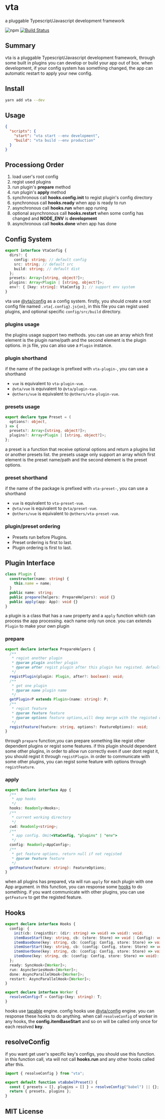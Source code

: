 # vta

a pluggable Typescript/Javascript development framework

![npm](https://img.shields.io/npm/v/vta) [![Build Status](https://travis-ci.com/vta-js/vta.svg?branch=master)](https://travis-ci.com/vta-js/vta)

## Summary

vta is a pluggable Typescript/Javascript development framework, through some built in plugins you can develop or build your app out of box. when development, if your config system has something changed, the app can automatic restart to apply your new config.

## Install

```bash
yarn add vta --dev
```

## Usage

```json
{
  "scripts": {
    "start": "vta start --env development",
    "build": "vta build --env production"
  }
}
```

## Processiong Order

1. load user's root config
2. regist used plugins
3. run plugin's **prepare** method
4. run plugin's **apply** method
5. synchronous call **hooks.config.init** to regist plugin's config directory
6. synchronous call **hooks.ready** when app is ready to run
7. asynchronous call **hooks.run** when app runing
8. optional asynchronous call **hooks.restart** when some config has changed and **NODE_ENV** is **development**
9. asynchronous call **hooks.done** when app has done

## Config System

```typescript
export interface VtaConfig {
  dirs?: {
    config: string; // default config
    src: string; // default src
    build: string; // default dist
  };
  presets: Array<[string, object?]>;
  plugins: Array<Plugin | [string, object?]>;
  env?: { [key: string]: VtaConfig }; // support env system
}
```

vta use [@vta/config](https://github.com/vta-js/vta/tree/master/packages/config) as a config system. firstly, you should create a root config file named `.vta{.config}.js{on}`, in this file you can regist used plugins, and optional specific `config/src/build` directory.

### plugins usage

the plugins usage support two methods. you can use an array which first element is the plugin name/path and the second element is the plugin options. in js file, you can also use a `Plugin` instance.

### plugin shorthand

if the name of the package is prefixed with `vta-plugin-`, you can use a shorthand

- `vue` is equivalent to `vta-plugin-vue`.
- `@vta/vue` is equivalent to `@vta/plugin-vue`.
- `@others/vue` is equivalent to `@others/vta-plugin-vue`.

### presets usage

```typescript
export declare type Preset = (
  options?: object,
) => {
  presets?: Array<[string, object?]>;
  plugins?: Array<Plugin | [string, object?]>;
};
```

a preset is a function that receive optional options and return a plugins list or another presets list. the presets usage only support an array which first element is the preset name/path and the second element is the preset options.

### preset shorthand

if the name of the package is prefixed with `vta-preset-`, you can use a shorthand

- `vue` is equivalent to `vta-preset-vue`.
- `@vta/vue` is equivalent to `@vta/preset-vue`.
- `@others/vue` is equivalent to `@others/vta-preset-vue`.

### plugin/preset ordering

- Presets run before Plugins.
- Preset ordering is first to last.
- Plugin ordering is first to last.

## Plugin Interface

```typescript
class Plugin {
  constructor(name: string) {
    this.name = name;
  }
  public name: string;
  public prepare(helpers: PrepareHelpers): void {}
  public apply(app: App): void {}
}
```

a plugin is a class that has a `name` property and a `apply` function which can process the app processing. each name only run once. you can extends `Plugin` to make your own plugin

### prepare

```typescript
export declare interface PrepareHelpers {
  /**
   * regist another plugin
   * @param plugin another plugin
   * @param after regist plugin after this plugin has registed. default false
   */
  registPlugin(plugin: Plugin, after?: boolean): void;
  /**
   * get one plugin
   * @param name plugin name
   */
  getPlugin<P extends Plugin>(name: string): P;
  /**
   * regist feature
   * @param feature feature
   * @param options feature options,will deep merge with the registed options, default {}
   */
  registFeature(feature: string, options?: FeatureOptions): void;
}
```

through `prepare` function,you can prepare something like regist other dependent plugins or regist some features. if this plugin should dependent some other plugins, in order to allow run correctly even if user dont regist it, you should regist it through `registPlugin`. in order to communicate with some other plugins, you can regist some feature with options through `registFeature`.

### apply

```typescript
export declare interface App {
  /**
   * app hooks
   */
  hooks: Readonly<Hooks>;
  /**
   * current working directory
   */
  cwd: Readonly<string>;
  /**
   * app config. Omit<VtaConfig, "plugins" | "env">
   */
  config: Readonly<AppConfig>;
  /**
   * get feature options. return null if not registed
   * @param feature feature
   */
  getFeature(feature: string): FeatureOptions;
}
```

when all plugins has prepared, vta will run `apply` for each plugin with one App argument. in this function, you can response some [hooks](#Hooks) to do something. if you want communicate with other plugins, you can use `getFeature` to get the registed feature.

## Hooks

```typescript
export declare interface Hooks {
  config: {
    init(cb: (registDir: (dir: string) => void) => void): void;
    itemBaseStart(key: string, cb: (store: Store) => void | Config): void;
    itemBaseDone(key: string, cb: (config: Config, store: Store) => void | Config): void;
    itemUserStart(key: string, cb: (config: Config, store: Store) => void | Config): void;
    itemUserDone(key: string, cb: (config: Config, store: Store) => void | Config): void;
    itemDone(key: string, cb: (config: Config, store: Store) => void): void;
  };
  ready: SyncHook<[Worker]>;
  run: AsyncSeriesHook<[Worker]>;
  done: AsyncParallelHook<[Worker]>;
  restart: AsyncParallelHook<[Worker]>;
}

export declare interface Worker {
  resolveConfig<T = Config>(key: string): T;
}
```

hooks use [tapable](https://github.com/webpack/tapable) engine. config hooks use [@vta/config](https://github.com/vta-js/vta/tree/master/packages/config) engine. you can response these hooks to do anything. when call `resolveConfig` of worker in any hooks, the **config.itemBaseStart** and so on will be called only once for each resolved **key**.

## resolveConfig

if you want get user's specific key's configs, you should use this function. in this function call, vta will not call **hooks.run** and any other hooks called after this.

```typescript
import { resolveConfig } from "vta";

export default function vtaBabelPreset() {
  const { presets = [], plugins = [] } = resolveConfig("babel") || {};
  return { presets, plugins };
}
```

## MIT License
